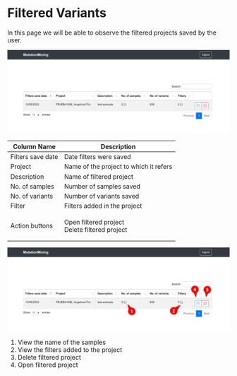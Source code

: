# Filtered Variants

In this page we will be able to observe the filtered projects saved by the user.

![](../.gitbook/assets/filtered-variants.png)

| Column Name       | Description                                             |
| ----------------- | ------------------------------------------------------- |
| Filters save date | Date filters were saved                                 |
| Project           | Name of the project to which it refers                  |
| Description       | Name of filtered project                                |
| No. of samples    | Number of samples saved                                 |
| No. of variants   | Number of variants saved                                |
| Filter            | Filters added in the project                            |
| Action buttons    | <p>Open filtered project<br>Delete filtered project</p> |

![](../.gitbook/assets/filtered-variants-definition.png)

1. View the name of the samples
2. View the filters added to the project
3. Delete filtered project
4. Open filtered project
